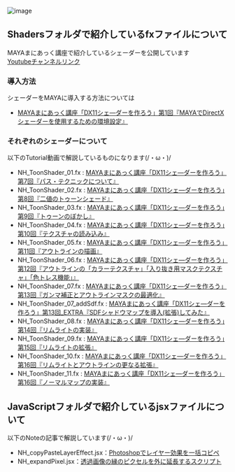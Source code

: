 ![image](https://github.com/user-attachments/assets/670bf968-8679-40f8-8f6d-4e4f06a74a97)
## Shadersフォルダで紹介しているfxファイルについて  
MAYAまにあっく講座で紹介しているシェーダーを公開しています  
[Youtubeチャンネルリンク](https://www.youtube.com/playlist?list=PLss86bgHfJVIW4_6XF0pLDlpRK61NHvpR)  
### 導入方法
シェーダーをMAYAに導入する方法については
- [MAYAまにあっく講座「DX11シェ―ダーを作ろう」第1回『MAYAでDirectXシェーダーを使用するための環境設定』](https://youtu.be/H0KloIceqjs)
### それぞれのシェーダーについて
以下のTutorial動画で解説しているものになります(/・ω・)/
- NH_ToonShader_01.fx : [MAYAまにあっく講座「DX11シェ―ダーを作ろう」第7回『パス・テクニックについて』](https://youtu.be/u982WfSel7g)  
- NH_ToonShader_02.fx : [MAYAまにあっく講座「DX11シェ―ダーを作ろう」第8回『二値のトゥーンシェード』](https://youtu.be/u982WfSel7g)  
- NH_ToonShader_03.fx : [MAYAまにあっく講座「DX11シェ―ダーを作ろう」第9回『トゥーンのぼかし』](https://youtu.be/u982WfSel7g)  
- NH_ToonShader_04.fx : [MAYAまにあっく講座「DX11シェ―ダーを作ろう」第10回『テクスチャの読み込み』](https://youtu.be/u982WfSel7g)  
- NH_ToonShader_05.fx : [MAYAまにあっく講座「DX11シェ―ダーを作ろう」第11回『アウトラインの描画』](https://youtu.be/u982WfSel7g)
- NH_ToonShader_06.fx : [MAYAまにあっく講座「DX11シェ―ダーを作ろう」第12回『アウトラインの「カラーテクスチャ」「入り抜き用マスクテクスチャ」「色トレス機能」』](https://youtu.be/31wvQq-gcc8)
- NH_ToonShader_07.fx : [MAYAまにあっく講座「DX11シェ―ダーを作ろう」第13回『ガンマ補正とアウトラインマスクの最適化』](https://youtu.be/fE9gLSWh5h8)
- NH_ToonShader_07_addSdf.fx : [MAYAまにあっく講座「DX11シェ―ダーを作ろう」第13回_EXTRA『SDFシャドウマップを導入(拡張)してみた』](https://youtu.be/GcsOKkWFYJI)
- NH_ToonShader_08.fx : [MAYAまにあっく講座「DX11シェ―ダーを作ろう」第14回『リムライトの実装』](https://youtu.be/FXX7JCbiRFU)
- NH_ToonShader_09.fx : [MAYAまにあっく講座「DX11シェ―ダーを作ろう」第15回『リムライトの拡張』](https://youtu.be/1LoGcVsjlcw)
- NH_ToonShader_10.fx : [MAYAまにあっく講座「DX11シェ―ダーを作ろう」第16回『リムライトとアウトラインの更なる拡張』]([https://youtu.be/1LoGcVsjlcw](https://youtu.be/HpDGCFWGQjQ))
- NH_ToonShader_11.fx : [MAYAまにあっく講座「DX11シェ―ダーを作ろう」第16回『ノーマルマップの実装』]()
## JavaScriptフォルダで紹介しているjsxファイルについて  
以下のNoteの記事で解説しています(/・ω・)/
- NH_copyPasteLayerEffect.jsx：[Photoshopでレイヤー効果を一括コピペ](https://note.com/n_hougetsu/n/n390ba7cc78f9)
- NH_expandPixel.jsx：[透過画像の縁のピクセルを外に延長するスクリプト](https://note.com/n_hougetsu/n/n3a55cdfdb42d)

